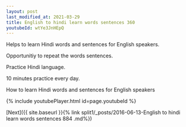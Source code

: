 ```yaml
---
layout: post
last_modified_at: 2021-03-29
title: English to hindi learn words sentences 360 
youtubeId: wtYe3JnHEpQ
---
```

 
 
Helps to learn Hindi words and sentences for English speakers.

Opportunitiy to repeat the words sentences. 

Practice Hindi language. 
 
10 minutes practice every day. 
 
How to learn Hindi words and sentences for English speakers 
 
{% include youtubePlayer.html id=page.youtubeId %}
 
 
[Next]({{ site.baseurl }}{% link  split1/_posts/2016-06-13-English to hindi learn words sentences 884 .md%})
 
